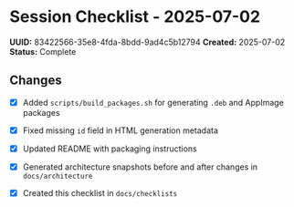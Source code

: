 # Session Checklist - 2025-07-02

**UUID:** 83422566-35e8-4fda-8bdd-9ad4c5b12794
**Created:** 2025-07-02
**Status:** Complete

## Changes

- [x] Added `scripts/build_packages.sh` for generating `.deb` and AppImage packages
- [x] Fixed missing `id` field in HTML generation metadata
- [x] Updated README with packaging instructions
- [x] Generated architecture snapshots before and after changes in `docs/architecture`
- [x] Created this checklist in `docs/checklists`

